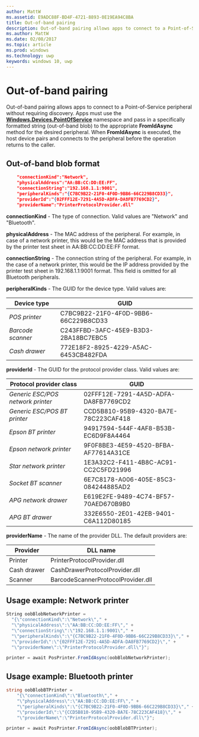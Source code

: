 ```yaml
---
author: MattW
ms.assetid: E9ADC88F-BD4F-4721-8893-0E19EA94C8BA
title: Out-of-band pairing
description: Out-of-band pairing allows apps to connect to a Point-of-Service peripheral without requiring discovery.
ms.author: MattW
ms.date: 02/08/2017
ms.topic: article
ms.prod: windows
ms.technology: uwp
keywords: windows 10, uwp
---
```

# Out-of-band pairing

Out-of-band pairing allows apps to connect to a Point-of-Service peripheral without requiring discovery. Apps must use the [**Windows.Devices.PointOfService**](https://msdn.microsoft.com/library/windows/apps/windows.devices.pointofservice.aspx) namespace and pass in a specifically formatted string (out-of-band blob) to the appropriate **FromIdAsync** method for the desired peripheral. When **FromIdAsync** is executed, the host device pairs and connects to the peripheral before the operation returns to the caller.

## Out-of-band blob format

```json
    "connectionKind":"Network",
    "physicalAddress":"AA:BB:CC:DD:EE:FF",
    "connectionString":"192.168.1.1:9001",
    "peripheralKinds":"{C7BC9B22-21F0-4F0D-9BB6-66C229B8CD33}",
    "providerId":"{02FFF12E-7291-4A5D-ADFA-DA8FB7769CD2}",
    "providerName":"PrinterProtocolProvider.dll"
```

**connectionKind** - The type of connection. Valid values are "Network" and "Bluetooth".

**physicalAddress** - The MAC address of the peripheral. For example, in case of a network printer, this would be the MAC address that is provided by the printer test sheet in AA:BB:CC:DD:EE:FF format.

**connectionString** - The connection string of the peripheral. For example, in the case of a network printer, this would be the IP address provided by the printer test sheet in 192.168.1.1:9001 format. This field is omitted for all Bluetooth peripherals.

**peripheralKinds** - The GUID for the device type. Valid values are:

| Device type | GUID |
| ---- | ---- |
| *POS printer* | C7BC9B22-21F0-4F0D-9BB6-66C229B8CD33 |
| *Barcode scanner* | C243FFBD-3AFC-45E9-B3D3-2BA18BC7EBC5 |
| *Cash drawer* | 772E18F2-8925-4229-A5AC-6453CB482FDA |


**providerId** - The GUID for the protocol provider class. Valid values are:

| Protocol provider class | GUID |
| ---- | ---- |
| *Generic ESC/POS network printer* | 02FFF12E-7291-4A5D-ADFA-DA8FB7769CD2 |
| *Generic ESC/POS BT printer* | CCD5B810-95B9-4320-BA7E-78C223CAF418 |
| *Epson BT printer* | 94917594-544F-4AF8-B53B-EC6D9F8A4464 |
| *Epson network printer* | 9F0F8BE3-4E59-4520-BFBA-AF77614A31CE |
| *Star network printer* | 1E3A32C2-F411-4B8C-AC91-CC2C5FD21996 |
| *Socket BT scanner* | 6E7C8178-A006-405E-85C3-084244885AD2 |
| *APG network drawer* | E619E2FE-9489-4C74-BF57-70AED670B9B0 |
| *APG BT drawer* | 332E6550-2E01-42EB-9401-C6A112D80185 |


**providerName** - The name of the provider DLL. The default providers are:

| Provider | DLL name |
| ---- | ---- |
| Printer | PrinterProtocolProvider.dll |
| Cash drawer | CashDrawerProtocolProvider.dll |
| Scanner | BarcodeScannerProtocolProvider.dll |

## Usage example: Network printer

```csharp
String oobBlobNetworkPrinter =
  "{\"connectionKind\":\"Network\"," +
  "\"physicalAddress\":\"AA:BB:CC:DD:EE:FF\"," +
  "\"connectionString\":\"192.168.1.1:9001\"," +
  "\"peripheralKinds\":\"{C7BC9B22-21F0-4F0D-9BB6-66C229B8CD33}\"," +
  "\"providerId\":\"{02FFF12E-7291-4A5D-ADFA-DA8FB7769CD2}\"," +
  "\"providerName\":\"PrinterProtocolProvider.dll\"}";

printer = await PosPrinter.FromIdAsync(oobBlobNetworkPrinter);
```

## Usage example: Bluetooth printer

```csharp
string oobBlobBTPrinter =
    "{\"connectionKind\":\"Bluetooth\"," +
    "\"physicalAddress\":\"AA:BB:CC:DD:EE:FF\"," +
    "\"peripheralKinds\":\"{C7BC9B22-21F0-4F0D-9BB6-66C229B8CD33}\"," +
    "\"providerId\":\"{CCD5B810-95B9-4320-BA7E-78C223CAF418}\"," +
    "\"providerName\":\"PrinterProtocolProvider.dll\"}";

printer = await PosPrinter.FromIdAsync(oobBlobBTPrinter);

```
